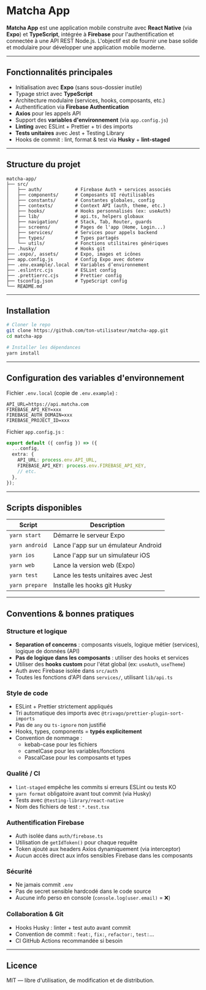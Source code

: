 # Matcha App

**Matcha App** est une application mobile construite avec **React Native** (via **Expo**) et **TypeScript**, intégrée à **Firebase** pour l'authentification et connectée à une API REST Node.js. L'objectif est de fournir une base solide et modulaire pour développer une application mobile moderne.

---

## Fonctionnalités principales

- Initialisation avec **Expo** (sans sous-dossier inutile)
- Typage strict avec **TypeScript**
- Architecture modulaire (services, hooks, composants, etc.)
- Authentification via **Firebase Authentication**
- **Axios** pour les appels API
- Support des **variables d'environnement** (via `app.config.js`)
- **Linting** avec ESLint + Prettier + tri des imports
- **Tests unitaires** avec Jest + Testing Library
- Hooks de commit : lint, format & test via **Husky** + **lint-staged**

---

## Structure du projet

```
matcha-app/
├── src/
│   ├── auth/            # Firebase Auth + services associés
│   ├── components/      # Composants UI réutilisables
│   ├── constants/       # Constantes globales, config
│   ├── contexts/        # Context API (auth, theme, etc.)
│   ├── hooks/           # Hooks personnalisés (ex: useAuth)
│   ├── lib/             # api.ts, helpers globaux
│   ├── navigation/      # Stack, Tab, Router, guards
│   ├── screens/         # Pages de l'app (Home, Login...)
│   ├── services/        # Services pour appels backend
│   ├── types/           # Types partagés
│   └── utils/           # Fonctions utilitaires génériques
├── .husky/              # Hooks git
├── .expo/, assets/      # Expo, images et icônes
├── app.config.js        # Config Expo avec dotenv
├── .env.example/.local  # Variables d’environnement
├── .eslintrc.cjs        # ESLint config
├── .prettierrc.cjs      # Prettier config
├── tsconfig.json        # TypeScript config
└── README.md
```

---

## Installation

```bash
# Cloner le repo
git clone https://github.com/ton-utilisateur/matcha-app.git
cd matcha-app

# Installer les dépendances
yarn install
```

---

## Configuration des variables d'environnement

Fichier `.env.local` (copie de `.env.example`) :

```
API_URL=https://api.matcha.com
FIREBASE_API_KEY=xxx
FIREBASE_AUTH_DOMAIN=xxx
FIREBASE_PROJECT_ID=xxx
```

Fichier `app.config.js` :

```ts
export default ({ config }) => ({
  ...config,
  extra: {
    API_URL: process.env.API_URL,
    FIREBASE_API_KEY: process.env.FIREBASE_API_KEY,
    // etc.
  },
});
```

---

## Scripts disponibles

| Script         | Description                          |
| -------------- | ------------------------------------ |
| `yarn start`   | Démarre le serveur Expo              |
| `yarn android` | Lance l'app sur un émulateur Android |
| `yarn ios`     | Lance l'app sur un simulateur iOS    |
| `yarn web`     | Lance la version web (Expo)          |
| `yarn test`    | Lance les tests unitaires avec Jest  |
| `yarn prepare` | Installe les hooks git Husky         |

---

## Conventions & bonnes pratiques

### Structure et logique

- **Separation of concerns** : composants visuels, logique métier (services), logique de données (API)
- **Pas de logique dans les composants** : utiliser des hooks et services
- Utiliser des **hooks custom** pour l'état global (ex: `useAuth`, `useTheme`)
- Auth avec Firebase isolée dans `src/auth`
- Toutes les fonctions d'API dans `services/`, utilisant `lib/api.ts`

### Style de code

- ESLint + Prettier strictement appliqués
- Tri automatique des imports avec `@trivago/prettier-plugin-sort-imports`
- Pas de `any` ou `ts-ignore` non justifié
- Hooks, types, components = **typés explicitement**
- Convention de nommage :
  - kebab-case pour les fichiers
  - camelCase pour les variables/fonctions
  - PascalCase pour les composants et types

### Qualité / CI

- `lint-staged` empêche les commits si erreurs ESLint ou tests KO
- `yarn format` obligatoire avant tout commit (via Husky)
- Tests avec `@testing-library/react-native`
- Nom des fichiers de test : `*.test.tsx`

### Authentification Firebase

- Auth isolée dans `auth/firebase.ts`
- Utilisation de `getIdToken()` pour chaque requête
- Token ajouté aux headers Axios dynamiquement (via interceptor)
- Aucun accès direct aux infos sensibles Firebase dans les composants

### Sécurité

- Ne jamais commit `.env`
- Pas de secret sensible hardcodé dans le code source
- Aucune info perso en console (`console.log(user.email)` = ❌)

### Collaboration & Git

- Hooks Husky : linter + test auto avant commit
- Convention de commit : `feat:`, `fix:`, `refactor:`, `test:`...
- CI GitHub Actions recommandée si besoin

---

## Licence

MIT — libre d'utilisation, de modification et de distribution.
